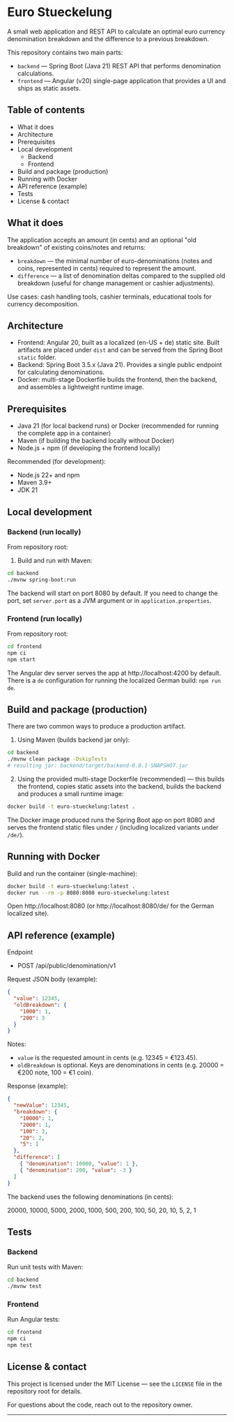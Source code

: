 # Euro Stueckelung

A small web application and REST API to calculate an optimal euro currency denomination breakdown and the difference to a previous breakdown.

This repository contains two main parts:

- `backend` — Spring Boot (Java 21) REST API that performs denomination calculations.
- `frontend` — Angular (v20) single-page application that provides a UI and ships as static assets.

## Table of contents

- What it does
- Architecture
- Prerequisites
- Local development
  - Backend
  - Frontend
- Build and package (production)
- Running with Docker
- API reference (example)
- Tests
- License & contact

## What it does

The application accepts an amount (in cents) and an optional "old breakdown" of existing coins/notes and returns:

- `breakdown` — the minimal number of euro-denominations (notes and coins, represented in cents) required to represent the amount.
- `difference` — a list of denomination deltas compared to the supplied old breakdown (useful for change management or cashier adjustments).

Use cases: cash handling tools, cashier terminals, educational tools for currency decomposition.

## Architecture

- Frontend: Angular 20, built as a localized (en-US + de) static site. Built artifacts are placed under `dist` and can be served from the Spring Boot `static` folder.
- Backend: Spring Boot 3.5.x (Java 21). Provides a single public endpoint for calculating denominations.
- Docker: multi-stage Dockerfile builds the frontend, then the backend, and assembles a lightweight runtime image.

## Prerequisites

- Java 21 (for local backend runs) or Docker (recommended for running the complete app in a container)
- Maven (if building the backend locally without Docker)
- Node.js + npm (if developing the frontend locally)

Recommended (for development):

- Node.js 22+ and npm
- Maven 3.9+
- JDK 21

## Local development

### Backend (run locally)

From repository root:

1. Build and run with Maven:

```bash
cd backend
./mvnw spring-boot:run
```

The backend will start on port 8080 by default. If you need to change the port, set `server.port` as a JVM argument or in `application.properties`.

### Frontend (run locally)

From repository root:

```bash
cd frontend
npm ci
npm start
```

The Angular dev server serves the app at http://localhost:4200 by default. There is a `de` configuration for running the localized German build: `npm run de`.

## Build and package (production)

There are two common ways to produce a production artifact.

1. Using Maven (builds backend jar only):

```bash
cd backend
./mvnw clean package -DskipTests
# resulting jar: backend/target/backend-0.0.1-SNAPSHOT.jar
```

2. Using the provided multi-stage Dockerfile (recommended) — this builds the frontend, copies static assets into the backend, builds the backend and produces a small runtime image:

```bash
docker build -t euro-stueckelung:latest .
```

The Docker image produced runs the Spring Boot app on port 8080 and serves the frontend static files under `/` (including localized variants under `/de/`).

## Running with Docker

Build and run the container (single-machine):

```bash
docker build -t euro-stueckelung:latest .
docker run --rm -p 8080:8080 euro-stueckelung:latest
```

Open http://localhost:8080 (or http://localhost:8080/de/ for the German localized site).

## API reference (example)

Endpoint

- POST /api/public/denomination/v1

Request JSON body (example):

```json
{
  "value": 12345,
  "oldBreakdown": {
    "1000": 1,
    "200": 3
  }
}
```

Notes:

- `value` is the requested amount in cents (e.g. 12345 = €123.45).
- `oldBreakdown` is optional. Keys are denominations in cents (e.g. 20000 = €200 note, 100 = €1 coin).

Response (example):

```json
{
  "newValue": 12345,
  "breakdown": {
    "10000": 1,
    "2000": 1,
    "100": 3,
    "20": 2,
    "5": 1
  },
  "difference": [
    { "denomination": 10000, "value": 1 },
    { "denomination": 200, "value": -3 }
  ]
}
```

The backend uses the following denominations (in cents):

20000, 10000, 5000, 2000, 1000, 500, 200, 100, 50, 20, 10, 5, 2, 1

## Tests

### Backend

Run unit tests with Maven:

```bash
cd backend
./mvnw test
```

### Frontend

Run Angular tests:

```bash
cd frontend
npm ci
npm test
```

## License & contact

This project is licensed under the MIT License — see the `LICENSE` file in the repository root for details.

For questions about the code, reach out to the repository owner.

---

